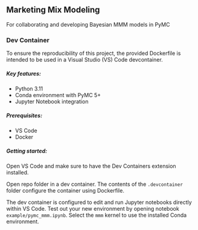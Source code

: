 ## Marketing Mix Modeling

For collaborating and developing Bayesian MMM models in PyMC

### Dev Container

To ensure the reproducibility of this project, the provided Dockerfile is intended to be used
in a Visual Studio (VS) Code devcontainer.

##### Key features:
- Python 3.11
- Conda environment with PyMC 5+
- Jupyter Notebook integration

##### Prerequisites:
- VS Code
- Docker

##### Getting started:

Open VS Code and make sure to have the Dev Containers extension installed.


Open repo folder in a dev container. The contents of the `.devcontainer` folder configure the container using Dockerfile.


The dev container is configured to edit and run Jupyter notebooks directly within VS Code. Test out your new environment by opening notebook `example/pymc_mmm.ipynb`. Select the `mmm` kernel to use the installed Conda environment.